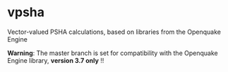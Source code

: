 # vpsha
Vector-valued PSHA calculations, based on libraries from the Openquake Engine

**Warning**: The master branch is set for compatibility with the Openquake Engine library, **version 3.7 only** !!

